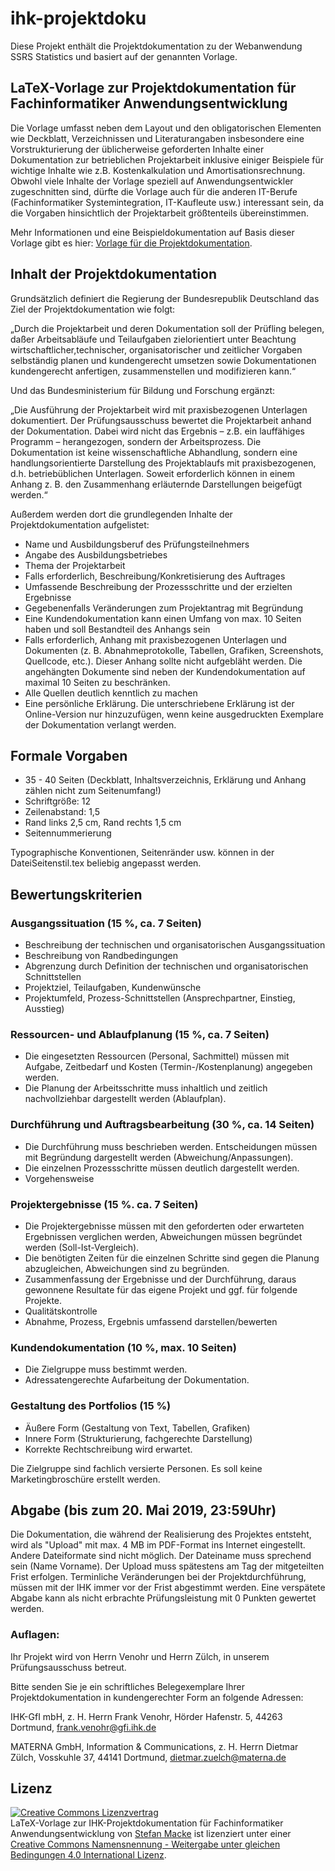 # ihk-projektdoku

Diese Projekt enthält die Projektdokumentation zu der Webanwendung SSRS Statistics und basiert auf der genannten Vorlage.

## LaTeX-Vorlage zur Projektdokumentation für Fachinformatiker Anwendungsentwicklung

Die Vorlage umfasst neben dem Layout und den obligatorischen Elementen wie Deckblatt, Verzeichnissen und Literaturangaben insbesondere eine Vorstrukturierung der üblicherweise geforderten Inhalte einer Dokumentation zur betrieblichen Projektarbeit inklusive einiger Beispiele für wichtige Inhalte wie z.B. Kostenkalkulation und Amortisationsrechnung. Obwohl viele Inhalte der Vorlage speziell auf Anwendungsentwickler zugeschnitten sind, dürfte die Vorlage auch für die anderen IT-Berufe (Fachinformatiker Systemintegration, IT-Kaufleute usw.) interessant sein, da die Vorgaben hinsichtlich der Projektarbeit größtenteils übereinstimmen.

Mehr Informationen und eine Beispieldokumentation auf Basis dieser Vorlage gibt es hier: [Vorlage für die Projektdokumentation][fiaevorlage].

[fiaevorlage]: http://fiae.link/LaTeXVorlageFIAE "Vorlage für die Projektdokumentation"

## Inhalt der Projektdokumentation

Grundsätzlich definiert die Regierung der Bundesrepublik Deutschland das Ziel der Projektdokumentation wie folgt:

„Durch die Projektarbeit und deren Dokumentation soll der Prüfling belegen, daßer Arbeitsabläufe und Teilaufgaben zielorientiert unter Beachtung wirtschaftlicher,technischer, organisatorischer und zeitlicher Vorgaben selbständig planen und kundengerecht umsetzen sowie Dokumentationen kundengerecht anfertigen, zusammenstellen und modifizieren kann.“

Und das Bundesministerium für Bildung und Forschung ergänzt:

„Die Ausführung der Projektarbeit wird mit praxisbezogenen Unterlagen dokumentiert. Der Prüfungsausschuss bewertet die Projektarbeit anhand der Dokumentation. Dabei wird nicht das Ergebnis – z.B. ein lauffähiges Programm – herangezogen, sondern der Arbeitsprozess. Die Dokumentation ist keine wissenschaftliche Abhandlung, sondern eine handlungsorientierte Darstellung des Projektablaufs mit praxisbezogenen, d.h. betriebüblichen Unterlagen. Soweit erforderlich können in einem Anhang z. B. den Zusammenhang erläuternde Darstellungen beigefügt werden.“

Außerdem werden dort die grundlegenden Inhalte der Projektdokumentation aufgelistet:
- Name und Ausbildungsberuf des Prüfungsteilnehmers
- Angabe des Ausbildungsbetriebes
- Thema der Projektarbeit
- Falls erforderlich, Beschreibung/Konkretisierung des Auftrages
- Umfassende Beschreibung der Prozessschritte und der erzielten Ergebnisse
- Gegebenenfalls Veränderungen zum Projektantrag mit Begründung
- Eine Kundendokumentation kann einen Umfang von max. 10 Seiten haben und soll Bestandteil des Anhangs sein
- Falls erforderlich, Anhang mit praxisbezogenen Unterlagen und Dokumenten (z. B. Abnahmeprotokolle, Tabellen, Grafiken, Screenshots, Quellcode, etc.). Dieser Anhang sollte nicht aufgebläht werden. Die angehängten Dokumente sind neben der Kundendokumentation auf maximal 10 Seiten zu beschränken. 
- Alle Quellen deutlich kenntlich zu machen
- Eine persönliche Erklärung. Die unterschriebene Erklärung ist der Online-Version nur hinzuzufügen, wenn keine ausgedruckten Exemplare der Dokumentation verlangt werden.

## Formale Vorgaben
- 35 - 40 Seiten (Deckblatt, Inhaltsverzeichnis, Erklärung und Anhang zählen nicht zum Seitenumfang!)
- Schriftgröße: 12
- Zeilenabstand: 1,5
- Rand links 2,5 cm, Rand rechts 1,5 cm 
- Seitennummerierung

Typographische Konventionen, Seitenränder usw. können in der DateiSeitenstil.tex beliebig angepasst werden.

## Bewertungskriterien
### Ausgangssituation (15 %, ca. 7 Seiten)
- Beschreibung der technischen und organisatorischen Ausgangssituation
- Beschreibung von Randbedingungen
- Abgrenzung durch Definition der technischen und organisatorischen Schnittstellen
- Projektziel, Teilaufgaben, Kundenwünsche
- Projektumfeld, Prozess-Schnittstellen (Ansprechpartner, Einstieg, Ausstieg)

### Ressourcen- und Ablaufplanung (15 %, ca. 7 Seiten)
- Die eingesetzten Ressourcen (Personal, Sachmittel) müssen mit Aufgabe, Zeitbedarf und Kosten (Termin-/Kostenplanung) angegeben werden.
- Die Planung der Arbeitsschritte muss inhaltlich und zeitlich nachvollziehbar dargestellt
werden (Ablaufplan).

### Durchführung und Auftragsbearbeitung (30 %, ca. 14 Seiten)
- Die Durchführung muss beschrieben werden. Entscheidungen müssen mit Begründung dargestellt werden (Abweichung/Anpassungen).
- Die einzelnen Prozessschritte müssen deutlich dargestellt werden.
- Vorgehensweise

### Projektergebnisse (15 %. ca. 7 Seiten)
- Die Projektergebnisse müssen mit den geforderten oder erwarteten Ergebnissen verglichen
werden, Abweichungen müssen begründet werden (Soll-Ist-Vergleich).
- Die benötigten Zeiten für die einzelnen Schritte sind gegen die Planung abzugleichen, Abweichungen sind zu begründen.
- Zusammenfassung der Ergebnisse und der Durchführung, daraus gewonnene Resultate für
das eigene Projekt und ggf. für folgende Projekte.
- Qualitätskontrolle
- Abnahme, Prozess, Ergebnis umfassend darstellen/bewerten

### Kundendokumentation (10 %, max. 10 Seiten)
- Die Zielgruppe muss bestimmt werden.
- Adressatengerechte Aufarbeitung der Dokumentation. 

### Gestaltung des Portfolios (15 %)
- Äußere Form (Gestaltung von Text, Tabellen, Grafiken)
- Innere Form (Strukturierung, fachgerechte Darstellung)
- Korrekte Rechtschreibung wird erwartet.

Die Zielgruppe sind fachlich versierte Personen. Es soll keine Marketingbroschüre erstellt werden.

## Abgabe (bis zum 20. Mai 2019, 23:59Uhr)

Die Dokumentation, die während der Realisierung des Projektes entsteht, wird als
"Upload" mit max. 4 MB im PDF-Format ins Internet eingestellt. Andere Dateiformate sind nicht
möglich. Der Dateiname muss sprechend sein (Name Vorname). Der Upload muss spätestens am
Tag der mitgeteilten Frist erfolgen. Terminliche Veränderungen bei der Projektdurchführung, müssen mit der IHK immer vor der Frist abgestimmt werden. Eine verspätete Abgabe kann als nicht erbrachte Prüfungsleistung mit 0 Punkten gewertet werden.

### Auflagen:
Ihr Projekt wird von Herrn Venohr und Herrn Zülch, in unserem Prüfungsausschuss betreut.

Bitte senden Sie je ein schriftliches Belegexemplare Ihrer Projektdokumentation
in kundengerechter Form an folgende Adressen:

IHK-GfI mbH, z. H. Herrn Frank Venohr, Hörder Hafenstr. 5, 44263 Dortmund, frank.venohr@gfi.ihk.de

MATERNA GmbH, Information & Communications, z. H. Herrn Dietmar Zülch, Vosskuhle 37, 44141 Dortmund, dietmar.zuelch@materna.de

## Lizenz

[![Creative Commons Lizenzvertrag](https://i.creativecommons.org/l/by-sa/4.0/88x31.png)](http://creativecommons.org/licenses/by-sa/4.0/)  
LaTeX-Vorlage zur IHK-Projektdokumentation für Fachinformatiker Anwendungsentwicklung von [Stefan Macke](http://fiae.link/LaTeXVorlageFIAE) ist lizenziert unter einer [Creative Commons Namensnennung - Weitergabe unter gleichen Bedingungen 4.0 International Lizenz](http://creativecommons.org/licenses/by-sa/4.0/).
